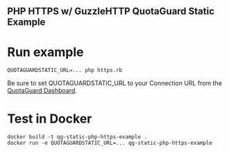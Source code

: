 PHP HTTPS w/ GuzzleHTTP QuotaGuard Static Example
--

# Run example
```
QUOTAGUARDSTATIC_URL=... php https.rb
```

Be sure to set QUOTAGUARDSTATIC_URL to your Connection URL from the [QuotaGuard Dashboard](https://www.quotaguard.com/setup/outbound).

# Test in Docker
```
docker build -t qg-static-php-https-example .
docker run -e QUOTAGUARDSTATIC_URL=... qg-static-php-https-example
```
